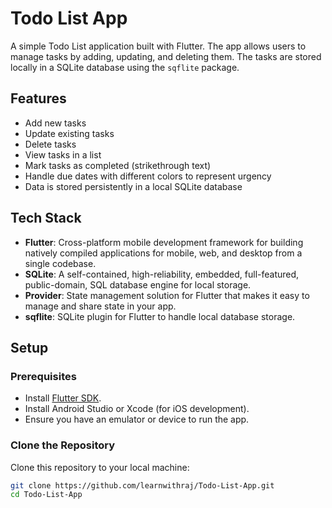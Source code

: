 # Todo List App

A simple Todo List application built with Flutter. The app allows users to manage tasks by adding, updating, and deleting them. The tasks are stored locally in a SQLite database using the `sqflite` package.

## Features

- Add new tasks
- Update existing tasks
- Delete tasks
- View tasks in a list
- Mark tasks as completed (strikethrough text)
- Handle due dates with different colors to represent urgency
- Data is stored persistently in a local SQLite database

## Tech Stack

- **Flutter**: Cross-platform mobile development framework for building natively compiled applications for mobile, web, and desktop from a single codebase.
- **SQLite**: A self-contained, high-reliability, embedded, full-featured, public-domain, SQL database engine for local storage.
- **Provider**: State management solution for Flutter that makes it easy to manage and share state in your app.
- **sqflite**: SQLite plugin for Flutter to handle local database storage.

## Setup

### Prerequisites

- Install [Flutter SDK](https://flutter.dev/docs/get-started/install).
- Install Android Studio or Xcode (for iOS development).
- Ensure you have an emulator or device to run the app.

### Clone the Repository

Clone this repository to your local machine:

```bash
git clone https://github.com/learnwithraj/Todo-List-App.git
cd Todo-List-App
```
